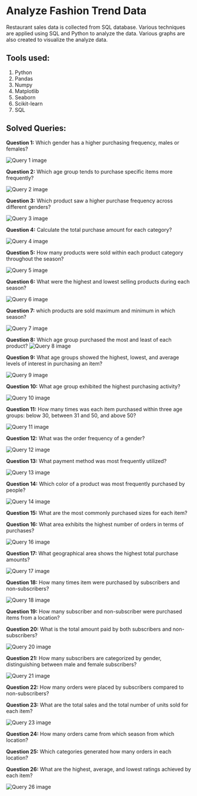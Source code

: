 # Analyze Fashion Trend Data
Restaurant sales data is collected from SQL database.  Various techniques are applied using SQL and Python to analyze the data. Various graphs are also created to visualize the analyze data.

## Tools used:
1. Python
2. Pandas
3. Numpy
4. Matplotlib
5. Seaborn
6. Scikit-learn
7. SQL

## Solved Queries:
**Question 1:** Which gender has a higher purchasing frequency, males or females?

![Query 1 image](https://github.com/Rafsun001/SQL_Fashion_trend_analysis/blob/main/images/q11.png?raw=true )

**Question 2:** Which age group tends to purchase specific items more frequently?

![Query 2 image](https://github.com/Rafsun001/SQL_Fashion_trend_analysis/blob/main/images/q1.png?raw=true )
    
**Question 3:** Which product saw a higher purchase frequency across different genders?

![Query 3 image](https://github.com/Rafsun001/SQL_Fashion_trend_analysis/blob/main/images/q3.png?raw=true )
    
**Question 4:** Calculate the total purchase amount for each category?

![Query 4 image](https://github.com/Rafsun001/SQL_Fashion_trend_analysis/blob/main/images/q4.png?raw=true )

**Question 5:** How many products were sold within each product category throughout the season?

![Query 5 image](https://github.com/Rafsun001/SQL_Fashion_trend_analysis/blob/main/images/q5.png?raw=true )
    
**Question 6:** What were the highest and lowest selling products during each season?

![Query 6 image](https://github.com/Rafsun001/SQL_Fashion_trend_analysis/blob/main/images/q6.png?raw=true )
    
**Question 7:** which products are sold maximum and minimum in which season?    

![Query 7 image](https://github.com/Rafsun001/SQL_Fashion_trend_analysis/blob/main/images/q7.png?raw=true )
   
**Question 8:** Which age group purchased the most and least of each product?
![Query 8 image](https://github.com/Rafsun001/SQL_Fashion_trend_analysis/blob/main/images/q8.png?raw=true )

**Question 9:** What age groups showed the highest, lowest, and average levels of interest in purchasing an item?

![Query 9 image](https://github.com/Rafsun001/SQL_Fashion_trend_analysis/blob/main/images/q9.png?raw=true )
   
**Question 10:** What age group exhibited the highest purchasing activity?

![Query 10 image](https://github.com/Rafsun001/SQL_Fashion_trend_analysis/blob/main/images/q10.png?raw=true )
    
**Question 11:** How many times was each item purchased within three age groups: below 30, between 31 and 50, and above 50?    

![Query 11 image](https://github.com/Rafsun001/SQL_Fashion_trend_analysis/blob/main/images/q11.png?raw=true )
        
**Question 12:** What was the order frequency of a gender?   

![Query 12 image](https://github.com/Rafsun001/SQL_Fashion_trend_analysis/blob/main/images/q12.png?raw=true )
    
**Question 13:** What payment method was most frequently utilized?

![Query 13 image](https://github.com/Rafsun001/SQL_Fashion_trend_analysis/blob/main/images/q13.png?raw=true )
    
**Question 14:** Which color of a product was most frequently purchased by people?

![Query 14 image](https://github.com/Rafsun001/SQL_Fashion_trend_analysis/blob/main/images/q14.png?raw=true )
   
**Question 15:** What are the most commonly purchased sizes for each item? 
    
**Question 16:** What area exhibits the highest number of orders in terms of purchases?

![Query 16 image](https://github.com/Rafsun001/SQL_Fashion_trend_analysis/blob/main/images/q16.png?raw=true )
    
**Question 17:** What geographical area shows the highest total purchase amounts?

![Query 17 image](https://github.com/Rafsun001/SQL_Fashion_trend_analysis/blob/main/images/q17.png?raw=true )
    
**Question 18:** How many times item were purchased by subscribers and non-subscribers?    

![Query 18 image](https://github.com/Rafsun001/SQL_Fashion_trend_analysis/blob/main/images/q18.png?raw=true )
    
**Question 19:** How many subscriber and non-subscriber were purchased items from a location?    
    
**Question 20:** What is the total amount paid by both subscribers and non-subscribers?    

![Query 20 image](https://github.com/Rafsun001/SQL_Fashion_trend_analysis/blob/main/images/q20.png?raw=true )

**Question 21:** How many subscribers are categorized by gender, distinguishing between male and female subscribers?

![Query 21 image](https://github.com/Rafsun001/SQL_Fashion_trend_analysis/blob/main/images/q21.png?raw=true )
    
**Question 22:** How many orders were placed by subscribers compared to non-subscribers?    
    
**Question 23:** What are the total sales and the total number of units sold for each item?    

![Query 23 image](https://github.com/Rafsun001/SQL_Fashion_trend_analysis/blob/main/images/q23.png?raw=true )
    
**Question 24:** How many orders came from which season from which location?    
    
**Question 25:** Which categories generated how many orders in each location? 
    
**Question 26:** What are the highest, average, and lowest ratings achieved by each item?

![Query 26 image](https://github.com/Rafsun001/SQL_Fashion_trend_analysis/blob/main/images/q26.png?raw=true )
